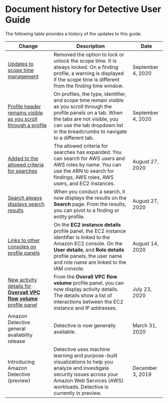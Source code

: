 # Document history for Detective User Guide<a name="doc-history"></a>

The following table provides a history of the updates to this guide\.


|  Change  |  Description  |  Date  | 
| --- | --- | --- | 
|  [Updates to scope time management](https://docs.aws.amazon.com/detective/latest/userguide/scope-time-managing.html)  |  Removed the option to lock or unlock the scope time\. It is always locked\. On a finding profile, a warning is displayed if the scope time is different from the finding time window\.  |  September 4, 2020  | 
|  [Profile header remains visible as you scroll through a profile](https://docs.aws.amazon.com/detective/latest/userguide/profile-navigating.html)  |  On profiles, the type, identifier, and scope time remain visible as you scroll through the profile panels on a tab\. When the tabs are not visible, you can use the tab dropdown list in the breadcrumbs to navigate to a different tab\.  |  September 4, 2020  | 
|  [Added to the allowed criteria for searches](https://docs.aws.amazon.com/detective/latest/userguide/detective-search.html)  |  The allowed criteria for searches has expanded\. You can search for AWS users and AWS roles by name\. You can use the ARN to search for findings, AWS roles, AWS users, and EC2 instances\.   |  August 27, 2020  | 
|  [Search always displays search results](https://docs.aws.amazon.com/detective/latest/userguide/detective-search.html)  |  When you conduct a search, it now displays the results on the **Search** page\. From the results, you can pivot to a finding or entity profile\.  |  August 27, 2020  | 
|  [Links to other consoles on profile panels](https://docs.aws.amazon.com/detective/latest/userguide/profile-panel-console-links.html)  |  On the **EC2 instance details** profile panel, the EC2 instance identifier is linked to the Amazon EC2 console\. On the **User details**, and **Role details** profile panels, the user name and role name are linked to the IAM console\.  |  August 14, 2020  | 
|  [New activity details for **Overvall VPC flow volume** profile panel](https://docs.aws.amazon.com/detective/latest/userguide/profile-panel-drilldown-overall-vpc-volume.html)  |  From the **Overall VPC flow volume** profile panel, you can now display activity details\. The details show a list of interactions between the EC2 instance and IP addresses\.  |  July 23, 2020  | 
|  Amazon Detective general availability release  |  Detective is now generally available\.  |  March 31, 2020  | 
|  Introducing Amazon Detective \(preview\)  |  Detective uses machine learning and purpose\-built visualizations to help you analyze and investigate security issues across your Amazon Web Services \(AWS\) workloads\. Detective is currently in preview\.  |  December 3, 2019  | 